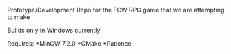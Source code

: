 Prototype/Development Repo for the FCW RPG game that we are attempting to make

Builds only in Windows currently

Requires:
  *MinGW 7.2.0
  *CMake
  *Patience

